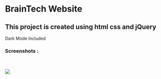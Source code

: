 <h1>BrainTech Website</h1>
<h2>This project is created using html css and jQuery</h2>
<span>Dark Mode Included</span>
<h3>Screenshots :</h3>
<br/>
<br/>
<img src ="https://github.com/Lavkush3844/Bootstrap-Project/assets/140130429/7b9b31f6-c85f-42a9-8202-2c07f35dbe91" />
<br/>
<br/>
